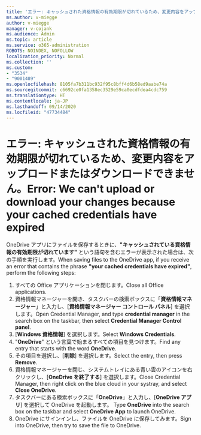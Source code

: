 ```yaml
---
title: 'エラー: キャッシュされた資格情報の有効期限が切れているため、変更内容をアップロードまたはダウンロードできません。'
ms.author: v-miegge
author: v-miegge
manager: v-cojank
ms.audience: Admin
ms.topic: article
ms.service: o365-administration
ROBOTS: NOINDEX, NOFOLLOW
localization_priority: Normal
ms.collection: ''
ms.custom:
- "3534"
- "9001489"
ms.openlocfilehash: 8105fa7b311bc932f95c8bff4d6b58ed9aabe74a
ms.sourcegitcommit: c6692ce0fa1358ec3529e59ca0ecdfdea4cdc759
ms.translationtype: HT
ms.contentlocale: ja-JP
ms.lasthandoff: 09/14/2020
ms.locfileid: "47734484"
---
```

# <a name="error-we-cant-upload-or-download-your-changes-because-your-cached-credentials-have-expired"></a><span data-ttu-id="582d4-102">エラー: キャッシュされた資格情報の有効期限が切れているため、変更内容をアップロードまたはダウンロードできません。</span><span class="sxs-lookup"><span data-stu-id="582d4-102">Error: We can't upload or download your changes because your cached credentials have expired</span></span>

<span data-ttu-id="582d4-103">OneDrive アプリにファイルを保存するときに、**"キャッシュされている資格情報の有効期限が切れています"** という語句を含むエラーが表示された場合は、次の手順を実行します。</span><span class="sxs-lookup"><span data-stu-id="582d4-103">When saving files to the OneDrive app, if you receive an error that contains the phrase **"your cached credentials have expired"**, perform the following steps:</span></span>

1. <span data-ttu-id="582d4-104">すべての Office アプリケーションを閉じます。</span><span class="sxs-lookup"><span data-stu-id="582d4-104">Close all Office applications.</span></span>
1. <span data-ttu-id="582d4-105">資格情報マネージャーを開き、タスクバーの検索ボックスに「**資格情報マネージャー**」と入力し、[**資格情報マネージャー コントロール パネル**] を選択します。</span><span class="sxs-lookup"><span data-stu-id="582d4-105">Open Credential Manager, and type **credential manager** in the search box on the taskbar, then select **Credential Manager Control panel**.</span></span>
1. <span data-ttu-id="582d4-106">[**Windows 資格情報**] を選択します。</span><span class="sxs-lookup"><span data-stu-id="582d4-106">Select **Windows Credentials**.</span></span>
1. <span data-ttu-id="582d4-107">"**OneDrive**" という言葉で始まるすべての項目を見つけます。</span><span class="sxs-lookup"><span data-stu-id="582d4-107">Find any entry that starts with the word **OneDrive**.</span></span>
1. <span data-ttu-id="582d4-108">その項目を選択し、[**削除**] を選択します。</span><span class="sxs-lookup"><span data-stu-id="582d4-108">Select the entry, then press **Remove**.</span></span>
1. <span data-ttu-id="582d4-109">資格情報マネージャーを閉じ、システムトレイにある青い雲のアイコンを右クリックし、[**OneDrive を終了する**] を選択します。</span><span class="sxs-lookup"><span data-stu-id="582d4-109">Close Credential Manager, then right click on the blue cloud in your systray, and select **Close OneDrive**.</span></span>
1. <span data-ttu-id="582d4-110">タスクバーにある検索ボックスに「**OneDrive**」と入力し、[**OneDrive アプリ**] を選択して OneDrive を起動します。 </span><span class="sxs-lookup"><span data-stu-id="582d4-110">Type **OneDrive** into the search box on the taskbar and select **OneDrive App** to launch OneDrive.</span></span>
1. <span data-ttu-id="582d4-111">OneDrive にサインインし、ファイルを OneDrive に保存してみます。</span><span class="sxs-lookup"><span data-stu-id="582d4-111">Sign into OneDrive, then try to save the file to OneDrive.</span></span>

